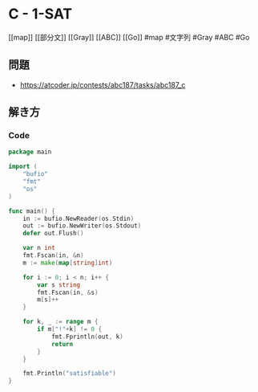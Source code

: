 # C - 1-SAT
[[map]] [[部分文]] [[Gray]] [[ABC]] [[Go]]
#map #文字列 #Gray #ABC #Go 

## 問題
- https://atcoder.jp/contests/abc187/tasks/abc187_c

## 解き方
### Code
```go
package main

import (
	"bufio"
	"fmt"
	"os"
)

func main() {
	in := bufio.NewReader(os.Stdin)
	out := bufio.NewWriter(os.Stdout)
	defer out.Flush()

	var n int
	fmt.Fscan(in, &n)
	m := make(map[string]int)

	for i := 0; i < n; i++ {
		var s string
		fmt.Fscan(in, &s)
		m[s]++
	}

	for k, _ := range m {
		if m["!"+k] != 0 {
			fmt.Fprintln(out, k)
			return
		}
	}

	fmt.Println("satisfiable")
}
```